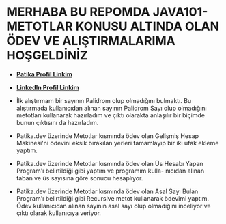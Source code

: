 # MERHABA BU REPOMDA JAVA101-METOTLAR KONUSU ALTINDA OLAN ÖDEV VE ALIŞTIRMALARIMA HOŞGELDİNİZ

* [**Patika Profil Linkim**](https://app.patika.dev/guleerbilal)
* [**LinkedIn Profil Linkim**](https://www.linkedin.com/in/bilal-guler/)

* İlk alıştırmam bir sayının Palidrom olup olmadığını bulmaktı. Bu alıştırmada kullanıcıdan alınan sayının Palidrom Sayı
olup olmadığını metotları kullanarak hazırladım ve çıktı olarakta anlaşılır bir biçimde bunun çıktısını da hazırladım. 

* Patika.dev üzerinde Metotlar kısmında ödev olan Gelişmiş Hesap Makinesi'ni ödevini eksik bırakılan yerleri tamamlayıp
bir iki ufak ekleme yaptım.

* Patika.dev üzerinde Metotlar kısmında ödev olan Üs Hesabı Yapan Program'ı belirtildiği gibi yaptım ve programım kulla-
nıcıdan alınan taban ve üs sayısına göre sonucu hesaplıyor.

* Patika.dev üzerinde Metotlar kısmında ödev olan Asal Sayı Bulan Program'ı belirtildiği gibi Recursive metot kullanarak
ödevimi yaptım. Ödev kullanıcıdan alınan sayının asal sayı olup olmadığını inceliyor ve çıktı olarak kullanıcıya veriyor.